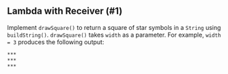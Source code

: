 ## Lambda with Receiver (#1)

Implement `drawSquare()` to return a square of star symbols in a `String`
using `buildString()`. `drawSquare()` takes `width` as a parameter.
For example, `width = 3` produces the following output:

```text
***
***
***
```